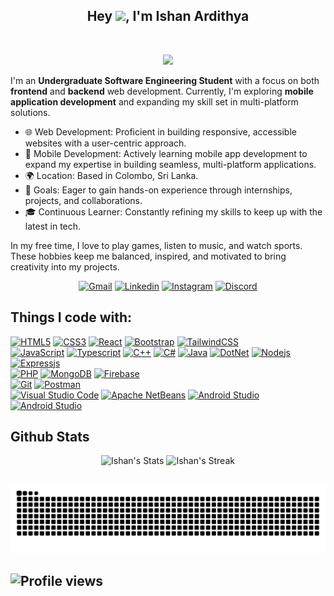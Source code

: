 ## <div align="center"> Hey <img src="https://github.com/KenanGain/KenanGain/blob/main/icons/wave.gif" width="48">, I'm Ishan Ardithya </div>
<br>
<p align="center">
    <img src="https://readme-typing-svg.herokuapp.com?color=70a5fd&width=380&height=28&lines=Undergraduate+SE+Student;Full+Stack+Developer;Web+Developer&center=true"></a>
</p>

I'm an **Undergraduate Software Engineering Student** with a focus on both **frontend** and **backend** web development. Currently, I'm exploring **mobile application development** and expanding my skill set in multi-platform solutions.

- 🌐 Web Development: Proficient in building responsive, accessible websites with a user-centric approach.
- 📱 Mobile Development: Actively learning mobile app development to expand my expertise in building seamless, multi-platform applications.
- 🌍 Location: Based in Colombo, Sri Lanka.
- 🚀 Goals: Eager to gain hands-on experience through internships, projects, and collaborations.
- 🎓 Continuous Learner: Constantly refining my skills to keep up with the latest in tech.

In my free time, I love to play games, listen to music, and watch sports. These hobbies keep me balanced, inspired, and motivated to bring creativity into my projects.

<div align="center">
    <a href="mailto:ishanardithya@gmail.com"><img src="https://img.shields.io/badge/Gmail-D14836?style=for-the-badge&logo=gmail&logoColor=white&color=black" alt="Gmail"></a>
    <a href="https://www.linkedin.com/in/ishan-ardithya/"><img src="https://img.shields.io/badge/LinkedIn-0077B5?style=for-the-badge&logo=linkedin&logoColor=white&color=black" alt="Linkedin"></a>
    <a href="https://www.instagram.com/ishan_ardithya/"><img src="https://img.shields.io/badge/Instagram-E4405F?style=for-the-badge&logo=instagram&logoColor=white&color=black" alt="Instagram"></a>
    <a href="https://discord.gg/JYHZS6zhwS"><img src="https://img.shields.io/badge/Discord-5865F2?style=for-the-badge&logo=discord&logoColor=white&color=black" alt="Discord"></a>
</div>

## Things I code with:

[![HTML5](https://img.shields.io/badge/html5-%23E34F26.svg?style=for-the-badge&logo=html5&logoColor=white)](https://developer.mozilla.org/en-US/docs/Web/HTML)
[![CSS3](https://img.shields.io/badge/css3-%231572B6.svg?style=for-the-badge&logo=css3&logoColor=white)](https://developer.mozilla.org/en-US/docs/Web/CSS)
[![React](https://img.shields.io/badge/react-%2320232a.svg?style=for-the-badge&logo=react&logoColor=%2361DAFB)](https://react.dev/)
[![Bootstrap](https://img.shields.io/badge/Bootstrap-563D7C?style=for-the-badge&logo=bootstrap&logoColor=white)](https://getbootstrap.com/)
[![TailwindCSS](https://img.shields.io/badge/Tailwind_CSS-38B2AC?style=for-the-badge&logo=tailwind-css&logoColor=white)](https://tailwindcss.com/)
<br>
[![JavaScript](https://img.shields.io/badge/javascript-%23323330.svg?style=for-the-badge&logo=javascript&logoColor=%23F7DF1E)](https://www.javascript.com/)
[![Typescript](https://img.shields.io/badge/TypeScript-007ACC?style=for-the-badge&logo=typescript&logoColor=white)](https://www.typescriptlang.org/)
[![C++](https://img.shields.io/badge/C%2B%2B-00599C?style=for-the-badge&logo=c%2B%2B&logoColor=white)](https://cplusplus.com/)
[![C#](https://img.shields.io/badge/C%23-239120?style=for-the-badge&logo=csharp&logoColor=white)]()
[![Java](https://img.shields.io/badge/java-%23ED8B00.svg?style=for-the-badge&logo=openjdk&logoColor=white)](https://www.java.com/)
[![DotNet](https://img.shields.io/badge/.NET-512BD4?style=for-the-badge&logo=dotnet&logoColor=white)](https://dotnet.microsoft.com/en-us/)
[![Nodejs](https://img.shields.io/badge/Node%20js-339933?style=for-the-badge&logo=nodedotjs&logoColor=white)](https://nodejs.org/)
[![Expressjs](https://img.shields.io/badge/Express%20js-000000?style=for-the-badge&logo=express&logoColor=white)](https://expressjs.com/)
<br>
[![PHP](https://img.shields.io/badge/PHP-777BB4?style=for-the-badge&logo=php&logoColor=white)](https://www.php.net/)
[![MongoDB](https://img.shields.io/badge/MongoDB-4EA94B?style=for-the-badge&logo=mongodb&logoColor=white)](https://www.mongodb.com/)
[![Firebase](https://img.shields.io/badge/firebase-ffca28?style=for-the-badge&logo=firebase&logoColor=black)](https://firebase.google.com/)
<br>
[![Git](https://img.shields.io/badge/GIT-E44C30?style=for-the-badge&logo=git&logoColor=white)](https://git-scm.com/)
[![Postman](https://img.shields.io/badge/Postman-FF6C37?style=for-the-badge&logo=Postman&logoColor=white)](https://www.postman.com/)
<br>
[![Visual Studio Code](https://img.shields.io/badge/VSCode-0078D4?style=for-the-badge&logo=visual%20studio%20code&logoColor=white)](https://code.visualstudio.com/)
[![Apache NetBeans](https://img.shields.io/badge/apache%20netbeans-1B6AC6?style=for-the-badge&logo=apache%20netbeans%20IDE&logoColor=white)](https://netbeans.apache.org/front/main/index.html)
[![Android Studio](https://img.shields.io/badge/IntelliJ_IDEA-000000.svg?style=for-the-badge&logo=intellij-idea&logoColor=white)](https://developer.android.com/studio)
[![Android Studio](https://img.shields.io/badge/Android_Studio-3DDC84?style=for-the-badge&logo=android-studio&logoColor=white)](https://developer.android.com/studio)

## Github Stats
<div class="badges-githubstats">
    <p align="center">
    <img src="https://github-readme-stats.vercel.app/api?username=IshanArdithya&hide_title=true&hide_rank=false&show_icons=true&include_all_commits=false&count_private=true&disable_animations=false&theme=tokyonight&locale=en&hide_border=true&order=1" height="155" alt="Ishan's Stats"  />
    <img src="https://streak-stats.demolab.com?user=IshanArdithya&locale=en&mode=daily&theme=tokyonight&hide_border=true&border_radius=5&order=3" height="155" alt="Ishan's Streak"  />
    </p>
</div>

##

<div align="center">
    <img src="https://raw.githubusercontent.com/IshanArdithya/IshanArdithya/output/snake.svg" alt="Snake animation" />
</div>

![Profile views](https://komarev.com/ghpvc/?username=IshanArdithya&label=Profile%20views&color=60598F&style=pixel)
---
